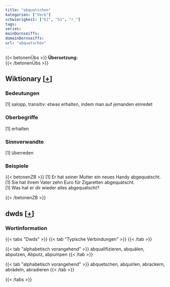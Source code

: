 ```yaml
---
title: "abquatschen"
kategorien: ["Verb"]
schwierigkeit: ["k1", "h1", "r_"]
tags:
series:
mainDornseiffs:
domainDornseiffs:
url: "abquatschen"
---
```


{{< betonenÜbs >}}
**Übersetzung:**  
{{< /betonenÜbs >}}

## Wiktionary [[+](https://de.wiktionary.org/wiki/abquatschen)]

### Bedeutungen
[1] salopp, transitiv: etwas erhalten, indem man auf jemanden einredet  

### Oberbegriffe
[1] erhalten  

### Sinnverwandte
[1] überreden  

### Beispiele
{{< betonenZB >}}
[1] Er hat seiner Mutter ein neues Handy abgequatscht.  
[1] Sie hat ihrem Vater zehn Euro für Zigaretten abgequatscht.  
[1] Was hat er dir wieder alles abgequatscht?  

{{< /betonenZB >}}


## dwds [[+](https://www.dwds.de/wb/abquatschen)]

### Wortinformation
{{< tabs "Dwds" >}}
{{< tab "Typische Verbindungen" >}}
{{< /tab >}}

{{< tab "alphabetisch vorangehend" >}}
abqualifizieren, abquälen, abputzen, Abputz, abpumpen
{{< /tab >}}

{{< tab "alphabetisch vorangehend" >}}
abquetschen, abquirlen, abrackern, abrädeln, abradieren
{{< /tab >}}

{{< /tabs >}}

